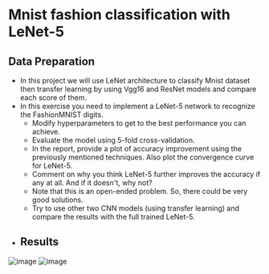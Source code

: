 # Mnist fashion classification with LeNet-5

 ## Data Preparation
  -	In this project we will use LeNet architecture to classify Mnist dataset then transfer learning by using Vgg16 and ResNet models and compare each score of them.
  - In this exercise you need to implement a LeNet-5 network to recognize the FashionMNIST digits.
    * Modify hyperparameters to get to the best performance you can achieve.
    * Evaluate the model using 5-fold cross-validation.
    * In the report, provide a plot of accuracy improvement using the previously mentioned techniques. Also plot the convergence curve for LeNet-5.
    * Comment on why you think LeNet-5 further improves the accuracy if any at all. And if it doesn't, why not?
    * Note that this is an open-ended problem. So, there could be very good solutions.
    * Try to use other two CNN models (using transfer learning) and compare the results with the full trained LeNet-5.


* ## **Results**

 ![image](https://user-images.githubusercontent.com/68587770/202895373-47741ed9-e310-4373-8927-ca94f7864ed1.png)
 ![image](https://user-images.githubusercontent.com/68587770/202895407-779aa89c-690b-4eb9-ab15-fb667871702a.png)


